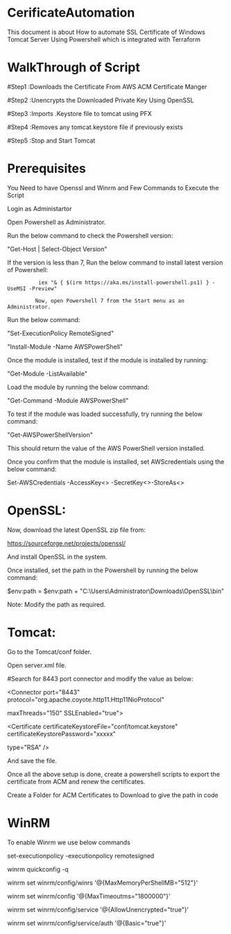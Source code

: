 # CerificateAutomation
This document is about How to automate SSL Certificate of Windows Tomcat Server Using Powershell which is integrated with Terraform

# WalkThrough of Script 

#Step1 :Downloads the Certificate From AWS ACM Certificate Manger 

#Step2 :Unencrypts the Downloaded Private Key Using OpenSSL 

#Step3 :Imports .Keystore file to tomcat using PFX

#Step4 :Removes any tomcat.keystore file if previously exists

#Step5 :Stop and Start Tomcat 

# Prerequisites

You Need to have Openssl and Winrm and Few Commands to Execute the Script
 
Login as Administartor 
 
Open Powershell as Administrator.
          
 Run the below command to check the Powershell version:

"Get-Host | Select-Object Version"

If the version is less than 7, Run the below command to install latest version of Powershell:

              iex "& { $(irm https://aka.ms/install-powershell.ps1) } -UseMSI -Preview"

             Now, open Powershell 7 from the Start menu as an Administrator.
   
   Run the below command:

 "Set-ExecutionPolicy RemoteSigned"

"Install-Module -Name AWSPowerShell"

Once the module is installed, test if the module is installed by running:

"Get-Module -ListAvailable"

 Load the module by running the below command:

"Get-Command -Module AWSPowerShell"

To test if the module was loaded successfully, try running the below command:

"Get-AWSPowerShellVersion"

This should return the value of the AWS PowerShell version installed.

Once you confirm that the module is installed, set AWScredentials using the below command:

Set-AWSCredentials -AccessKey<<Access Key>> -SecretKey<<Secret Key>>-StoreAs<<AWSProfileName>>

# OpenSSL:

Now, download the latest OpenSSL zip file from:

https://sourceforge.net/projects/openssl/

 And install OpenSSL in the system.

Once installed, set the path in the Powershell by running the below command:

$env:path = $env:path + "C:\Users\Administrator\Downloads\OpenSSL\bin"

Note: Modify the path as required.

# Tomcat:

Go to the Tomcat/conf folder.

 Open server.xml file.

 #Search for 8443 port connector and modify the value as below:

<Connector port="8443" protocol="org.apache.coyote.http11.Http11NioProtocol"

maxThreads="150" SSLEnabled="true">

<SSLHostConfig>

<Certificate certificateKeystoreFile="conf/tomcat.keystore" certificateKeystorePassword="xxxxx"

type="RSA" />

</SSLHostConfig>

</Connector>

 And save the file.

 Once all the above setup is done, create a powershell scripts to export the certificate from ACM and renew the certificates.

 Create a Folder for ACM Certificates to Download to give the path in code 
 
 # WinRM 
 
 To enable Winrm we use below commands
 
set-executionpolicy -executionpolicy remotesigned

winrm quickconfig -q

winrm set winrm/config/winrs '@{MaxMemoryPerShellMB="512"}'

winrm set winrm/config '@{MaxTimeoutms="1800000"}'

winrm set winrm/config/service '@{AllowUnencrypted="true"}'

winrm set winrm/config/service/auth '@{Basic="true"}'




